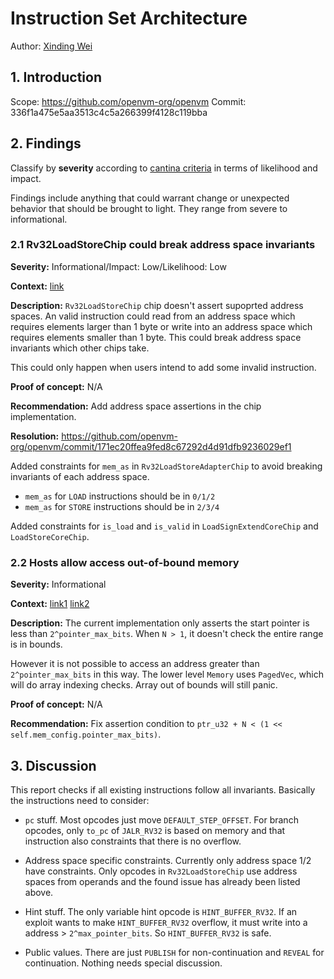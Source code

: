 # Instruction Set Architecture

Author: [Xinding Wei](https://github.com/nyunyunyunyu)

## 1. Introduction

Scope: https://github.com/openvm-org/openvm
Commit: 336f1a475e5aa3513c4c5a266399f4128c119bba

## 2. Findings

Classify by **severity** according to [cantina criteria](https://docs.cantina.xyz/cantina-docs/cantina-competitions/judging-process/finding-severity-criteria) in terms of likelihood and impact.

Findings include anything that could warrant change or unexpected behavior that should be brought to light. They range from severe to informational.

### 2.1 Rv32LoadStoreChip could break address space invariants

**Severity:** Informational/Impact: Low/Likelihood: Low

**Context:** [link](https://cantina.xyz/code/c486d600-bed0-4fc6-aed1-de759fd29fa2/openvm/extensions/rv32im/circuit/src/adapters/loadstore.rs#L183)

**Description:** `Rv32LoadStoreChip` chip doesn't assert supoprted address spaces. An valid instruction could read from an address space which requires elements larger than 1 byte or write into an address space which requires elements smaller than 1 byte. This could break address space invariants which other chips take.

This could only happen when users intend to add some invalid instruction.

**Proof of concept:** N/A

**Recommendation:** Add address space assertions in the chip implementation.

**Resolution:** https://github.com/openvm-org/openvm/commit/171ec20ffea9fed8c67292d4d91dfb9236029ef1

Added constraints for `mem_as` in `Rv32LoadStoreAdapterChip` to avoid breaking invariants of each address space.
- `mem_as` for `LOAD` instructions should be in `0/1/2`
- `mem_as` for `STORE` instructions should be in `2/3/4`

Added constraints for `is_load` and `is_valid` in `LoadSignExtendCoreChip` and `LoadStoreCoreChip`.

### 2.2 Hosts allow access out-of-bound memory
**Severity:** Informational

**Context:** [link1](https://github.com/openvm-org/openvm/blob/c9339e6ee8c52ee047eab2fefc94fea0926f04b8/crates/vm/src/system/memory/controller/mod.rs#L385) [link2](https://github.com/openvm-org/openvm/blob/c9339e6ee8c52ee047eab2fefc94fea0926f04b8/crates/vm/src/system/memory/controller/mod.rs#L427)

**Description:** The current implementation only asserts the start pointer is less than `2^pointer_max_bits`. When `N > 1`, it doesn't check the entire range is in bounds. 

However it is not possible to access an address greater than `2^pointer_max_bits` in this way. The lower level `Memory` uses `PagedVec`, which will do array indexing checks.
Array out of bounds will still panic.

**Proof of concept:** N/A

**Recommendation:** Fix assertion condition to `ptr_u32 + N < (1 << self.mem_config.pointer_max_bits)`.


## 3. Discussion

This report checks if all existing instructions follow all invariants. Basically the instructions need to consider:

- `pc` stuff. Most opcodes just move `DEFAULT_STEP_OFFSET`. For branch opcodes, only `to_pc` of `JALR_RV32` is based on memory and that instruction also constraints that there is no overflow.

- Address space specific constraints. Currently only address space 1/2 have constraints. Only opcodes in `Rv32LoadStoreChip` use address spaces from operands and the found issue has already been listed above.

- Hint stuff. The only variable hint opcode is `HINT_BUFFER_RV32`. If an exploit wants to make `HINT_BUFFER_RV32` overflow, it must write into a address > `2^max_pointer_bits`. So `HINT_BUFFER_RV32` is safe.

- Public values. There are just `PUBLISH` for non-continuation and `REVEAL` for continuation. Nothing needs special discussion. 

